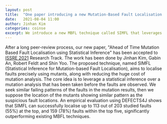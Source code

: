 ```yaml
---
layout: post
title:  "One paper introducing a new Mutation-Based Fault Localisation technique has been accepted to ISSRE 2021 Research Track"
date:   2021-08-04 11:00
author: Jinhan Kim
categories: coinse
excerpt: We introduce a new MBFL technique called SIMFL that leverages a statistical inference over a mutation analysis that has been taken before the faults are observed.
---
```


After a long peer-review process, our new paper, "Ahead of Time Mutation Based Fault Localisation using Statistical Inference" has been accepted
to [ISSRE 2021](http://2021.issre.net/) Research Track. The work has been done by Jinhan Kim, Gabin An, Robert Feldt and Shin Yoo.
The proposed technique, named SIMFL (Statistical Inference for Mutation-based Fault Localisation), aims to localise faults precisely using mutants,
along with reducing the huge cost of mutation analysis.
The core idea is to leverage a statistical inference over a mutation analysis that has been taken before the faults are observed.
We seek similar failing patterns of the faults in the mutation results, then we suppose the location of the mutants showing similar pattern as the suspicious fault locations.
An empirical evaluation using DEFECTS4J shows that SIMFL can successfully localise up to 113 out of 203 studied faults (55%) at the top, and 159 (78%) faults within the top five, significantly outperforming existing MBFL techniques.

